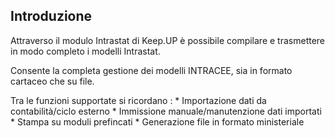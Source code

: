 ## Introduzione

Attraverso il modulo Intrastat di Keep.UP è possibile compilare e trasmettere in modo completo i modelli Intrastat.

Consente la completa gestione dei modelli INTRACEE, sia in formato cartaceo che su file.

 Tra le funzioni supportate si ricordano : 
 \* Importazione dati da contabilità/ciclo esterno
 \* Immissione manuale/manutenzione dati importati
 \* Stampa su moduli prefincati
 \* Generazione file in formato ministeriale
